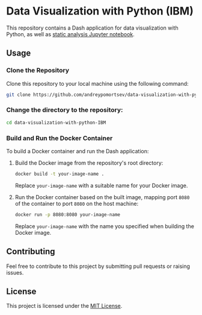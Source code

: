 # Data Visualization with Python (IBM)

This repository contains a Dash application for data visualization with Python, as well as [static analysis Jupyter notebook](static_analysis.ipynb).

## Usage

### Clone the Repository

Clone this repository to your local machine using the following command:

```bash
git clone https://github.com/andreypomortsev/data-visualization-with-python-IBM.git
```

### Change the directory to the repository:

```bash
cd data-visualization-with-python-IBM
```

### Build and Run the Docker Container

To build a Docker container and run the Dash application:

1. Build the Docker image from the repository's root directory:
   ```bash
   docker build -t your-image-name .
   ```
   Replace `your-image-name` with a suitable name for your Docker image.

2. Run the Docker container based on the built image, mapping port `8080` of the container to port `8080` on the host machine:
   ```bash
   docker run -p 8080:8080 your-image-name
   ```
   Replace `your-image-name` with the name you specified when building the Docker image.

## Contributing

Feel free to contribute to this project by submitting pull requests or raising issues.

## License

This project is licensed under the [MIT License](LICENSE).
